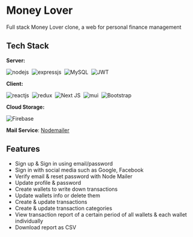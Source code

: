 
# Money Lover

Full stack Money Lover clone, a web for personal finance management



## Tech Stack

**Server:**

![nodejs](https://img.shields.io/badge/Node.js-43853D?style=for-the-badge&logo=node.js&logoColor=white)&nbsp;
![expressjs](https://img.shields.io/badge/Express.js-000000?style=for-the-badge&logo=express&logoColor=white)&nbsp;
![MySQL](https://img.shields.io/badge/mysql-%2300f.svg?style=for-the-badge&logo=mysql&logoColor=white)&nbsp;
![JWT](https://img.shields.io/badge/JWT-black?style=for-the-badge&logo=JSON%20web%20tokens)&nbsp;

**Client:**

![reactjs](https://img.shields.io/badge/React-20232A?style=for-the-badge&logo=react&logoColor=61DAFB)&nbsp;
![redux](https://img.shields.io/badge/Redux-593D88?style=for-the-badge&logo=redux&logoColor=white)&nbsp;
![Next JS](https://img.shields.io/badge/Next-black?style=for-the-badge&logo=next.js&logoColor=white)&nbsp;
![mui](https://img.shields.io/badge/Material--UI-0081CB?style=for-the-badge&logo=material-ui&logoColor=white)&nbsp;
![Bootstrap](https://img.shields.io/badge/bootstrap-%23563D7C.svg?style=for-the-badge&logo=bootstrap&logoColor=white)&nbsp;

**Cloud Storage:**

![Firebase](https://img.shields.io/badge/firebase-%23039BE5.svg?style=for-the-badge&logo=firebase)

**Mail Service**: [Nodemailer](https://nodemailer.com/)





## Features

- Sign up & Sign in using email/password
- Sign in with social media such as Google, Facebook
- Verify email & reset password with Node Mailer
- Update profile & password
- Create wallets to write down transactions
- Update wallets info or delete them
- Create & update transactions
- Create & update transaction categories
- View transaction report of a certain period of all wallets & each wallet individually
- Download report as CSV
